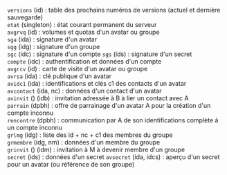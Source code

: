 `versions` (id) : table des prochains numéros de versions (actuel et dernière sauvegarde)  
`etat` (singleton) : état courant permanent du serveur  
`avgrvq` (id) : volumes et quotas d'un avatar ou groupe  
`sga` (ida) : signature d'un avatar  
`sgg` (idg) : signature d'un groupe  
`sgc` (idc) : signature d'un compte
`sgs` (ids) : signature d'un secret  
`compte` (idc) : authentification et données d'un compte  
`avgrcv` (id) : carte de visite d'un avatar ou groupe  
`avrsa` (ida) : clé publique d'un avatar  
`avidc1` (ida) : identifications et clés c1 des contacts d'un avatar  
`avcontact` (ida, nc) : données d'un contact d'un avatar    
`avinvit` () (idb) : invitation adressée à B à lier un contact avec A  
`parrain` (dpbh) : offre de parrainage d'un avatar A pour la création d'un compte inconnu  
`rencontre` (dpbh) : communication par A de son identifications complète à un compte inconnu  
`grlmg` (idg) : liste des id + nc + c1 des membres du groupe  
`grmembre` (idg, nm) : données d'un membre du groupe  
`grinvit` () (idm) : invitation à M à devenir membre d'un groupe  
`secret` (ids) : données d'un secret
`avsecret` (ida, idcs) : aperçu d'un secret pour un avatar (ou référence de son groupe)  
